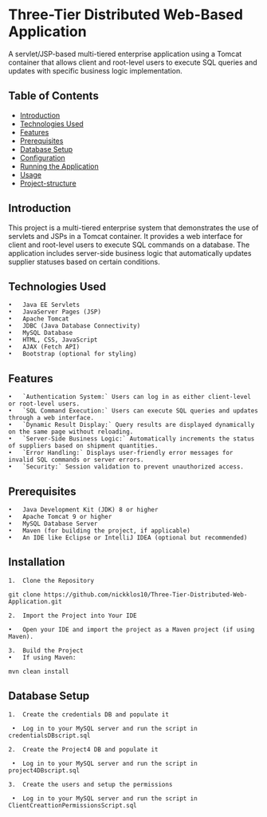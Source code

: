# Three-Tier Distributed Web-Based Application

A servlet/JSP-based multi-tiered enterprise application using a Tomcat container that allows client and root-level users to execute SQL queries and updates with specific business logic implementation.

## Table of Contents
- [Introduction](#introduction)
- [Technologies Used](#technologies-used)
- [Features](#features)
- [Prerequisites](#prerequisites)
- [Database Setup](#database-setup)
- [Configuration](#configuration)
- [Running the Application](#running-the-application)
- [Usage](#usage)
- [Project-structure](#project-structure)

## Introduction

This project is a multi-tiered enterprise system that demonstrates the use of servlets and JSPs in a Tomcat container. It provides a web interface for client and root-level users to execute SQL commands on a database. The application includes server-side business logic that automatically updates supplier statuses based on certain conditions.

## Technologies Used

	•	Java EE Servlets
	•	JavaServer Pages (JSP)
	•	Apache Tomcat
	•	JDBC (Java Database Connectivity)
	•	MySQL Database
	•	HTML, CSS, JavaScript
	•	AJAX (Fetch API)
	•	Bootstrap (optional for styling)

## Features

	•	`Authentication System:` Users can log in as either client-level or root-level users.
	•	`SQL Command Execution:` Users can execute SQL queries and updates through a web interface.
	•	`Dynamic Result Display:` Query results are displayed dynamically on the same page without reloading.
	•	`Server-Side Business Logic:` Automatically increments the status of suppliers based on shipment quantities.
	•	`Error Handling:` Displays user-friendly error messages for invalid SQL commands or server errors.
	•	`Security:` Session validation to prevent unauthorized access.

 ## Prerequisites

 	•	Java Development Kit (JDK) 8 or higher
	•	Apache Tomcat 9 or higher
	•	MySQL Database Server
	•	Maven (for building the project, if applicable)
	•	An IDE like Eclipse or IntelliJ IDEA (optional but recommended)

 ## Installation

 	1.	Clone the Repository

   ```
  git clone https://github.com/nickklos10/Three-Tier-Distributed-Web-Application.git
  ```

	2.	Import the Project into Your IDE
 
	•	Open your IDE and import the project as a Maven project (if using Maven).

 	3.	Build the Project
	•	If using Maven:
   ```
  mvn clean install
  ```

## Database Setup

	1.	Create the credentials DB and populate it

     •	Log in to your MySQL server and run the script in credentialsDBscript.sql
     
	2.	Create the Project4 DB and populate it

     •	Log in to your MySQL server and run the script in project4DBscript.sql
     
	3.	Create the users and setup the permissions 

     •	Log in to your MySQL server and run the script in ClientCreattionPermissionsScript.sql



    



